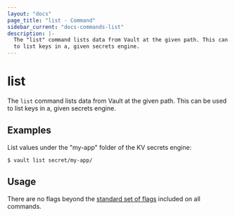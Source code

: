 ```yaml
---
layout: "docs"
page_title: "list - Command"
sidebar_current: "docs-commands-list"
description: |-
  The "list" command lists data from Vault at the given path. This can be used
  to list keys in a, given secrets engine.
---
```


# list

The `list` command lists data from Vault at the given path. This can be used to
list keys in a, given secrets engine.

## Examples

List values under the "my-app" folder of the KV secrets engine:

```text
$ vault list secret/my-app/
```

## Usage

There are no flags beyond the [standard set of flags](/docs/commands/index.html)
included on all commands.
